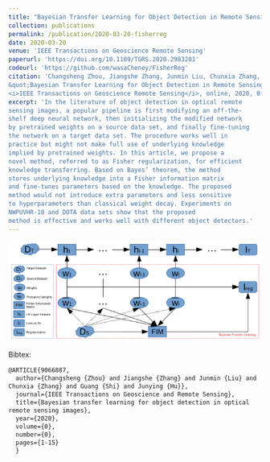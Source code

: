 ```yaml
---
title: "Bayesian Transfer Learning for Object Detection in Remote Sensing Images"
collection: publications
permalink: /publication/2020-03-20-fisherreg
date: 2020-03-20
venue: 'IEEE Transactions on Geoscience Remote Sensing'
paperurl: 'https://doi.org/10.1109/TGRS.2020.2983201'
codeurl: 'https://github.com/wasaCheney/FisherReg'
citation: 'Changsheng Zhou, Jiangshe Zhang, Junmin Liu, Chunxia Zhang, Guang Shi, Junying Hu.
&quot;Bayesian Transfer Learning for Object Detection in Remote Sensing Images.&quot;
<i>IEEE Transactions on Geoscience Remote Sensing</i>, online, 2020, 0(0):1-15.'
excerpt: 'In the literature of object detection in optical remote
sensing images, a popular pipeline is first modifying an off-the-
shelf deep neural network, then initializing the modified network
by pretrained weights on a source data set, and finally fine-tuning
the network on a target data set. The procedure works well in
practice but might not make full use of underlying knowledge
implied by pretrained weights. In this article, we propose a
novel method, referred to as Fisher regularization, for efficient
knowledge transferring. Based on Bayes’ theorem, the method
stores underlying knowledge into a Fisher information matrix
and fine-tunes parameters based on the knowledge. The proposed
method would not introduce extra parameters and less sensitive
to hyperparameters than classical weight decay. Experiments on
NWPUVHR-10 and DOTA data sets show that the proposed
method is effective and works well with different object detectors.'
---
```


![fisherreg](images/fisherreg.png)

Bibtex:
```
@ARTICLE{9066887,
  author={Changsheng {Zhou} and Jiangshe {Zhang} and Junmin {Liu} and Chunxia {Zhang} and Guang {Shi} and Junying {Hu}},
  journal={IEEE Transactions on Geoscience and Remote Sensing},
  title={Bayesian transfer learning for object detection in optical remote sensing images},
  year={2020},
  volume={0},
  number={0},
  pages={1-15}
  }
```
<!-- excerpt: 'This paper gives an explanation about pre-training initialization and proposes Bayesian transfer learning with FisherReg for object detection in remote sensing images.' -->
<!-- This paper is about the number 3. The number 4 is left for future work. -->
<!--  -->
<!-- [Download paper here](http://academicpages.github.io/files/paper3.pdf) -->
<!--  -->
<!-- Recommended citation: Your Name, You. (2015). "Paper Title Number 3." <i>Journal 1</i>. 1(3). -->

